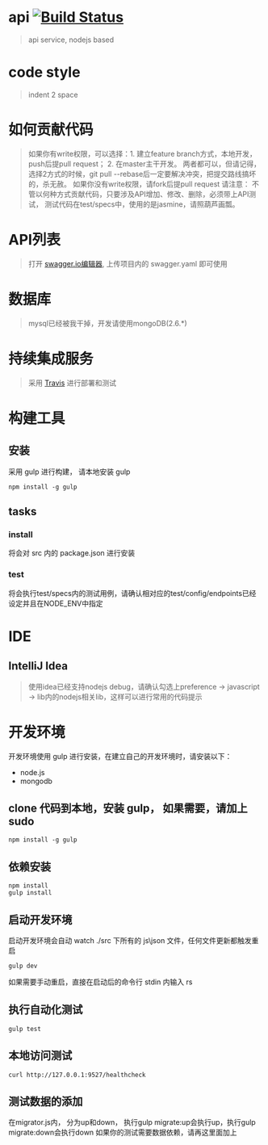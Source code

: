 # api [![Build Status](https://travis-ci.org/yobook/api.svg?branch=master)](https://travis-ci.org/yobook/api)
> api service, nodejs based

# code style
> indent 2 space

# 如何贡献代码
> 如果你有write权限，可以选择：1. 建立feature branch方式，本地开发，push后提pull request； 2. 在master主干开发。
两者都可以，但请记得，选择2方式的时候，git pull --rebase后一定要解决冲突，把提交路线搞坏的，杀无赦。
如果你没有write权限，请fork后提pull request
请注意：
不管以何种方式贡献代码，只要涉及API增加、修改、删除，必须带上API测试， 测试代码在test/specs中，使用的是jasmine，请照葫芦画瓢。

# API列表
> 打开 [swagger.io编辑器](http://editor.swagger.io/#/edit), 上传项目内的 swagger.yaml 即可使用

# 数据库
> mysql已经被我干掉，开发请使用mongoDB(2.6.*)

# 持续集成服务
> 采用 [Travis](http://travis-ci.org) 进行部署和测试

# 构建工具
## 安装
采用 gulp 进行构建， 请本地安装 gulp
```
npm install -g gulp
```
## tasks
### install
将会对 src 内的 package.json 进行安装
### test
将会执行test/specs内的测试用例，请确认相对应的test/config/endpoints已经设定并且在NODE_ENV中指定
# IDE
## IntelliJ Idea
> 使用idea已经支持nodejs debug，请确认勾选上preference -> javascript -> lib内的nodejs相关lib，这样可以进行常用的代码提示

# 开发环境
开发环境使用 gulp 进行安装，在建立自己的开发环境时，请安装以下：
* node.js
* mongodb

## clone 代码到本地，安装 gulp， 如果需要，请加上 sudo
```
npm install -g gulp
```
## 依赖安装
```
npm install
gulp install
```
## 启动开发环境
启动开发环境会自动 watch ./src 下所有的 js\json 文件，任何文件更新都触发重启
```
gulp dev
```
如果需要手动重启，直接在启动后的命令行 stdin 内输入 rs
## 执行自动化测试
```
gulp test
```
## 本地访问测试
```
curl http://127.0.0.1:9527/healthcheck
```
## 测试数据的添加
在migrator.js内， 分为up和down， 执行gulp migrate:up会执行up，执行gulp migrate:down会执行down
如果你的测试需要数据依赖，请再这里面加上